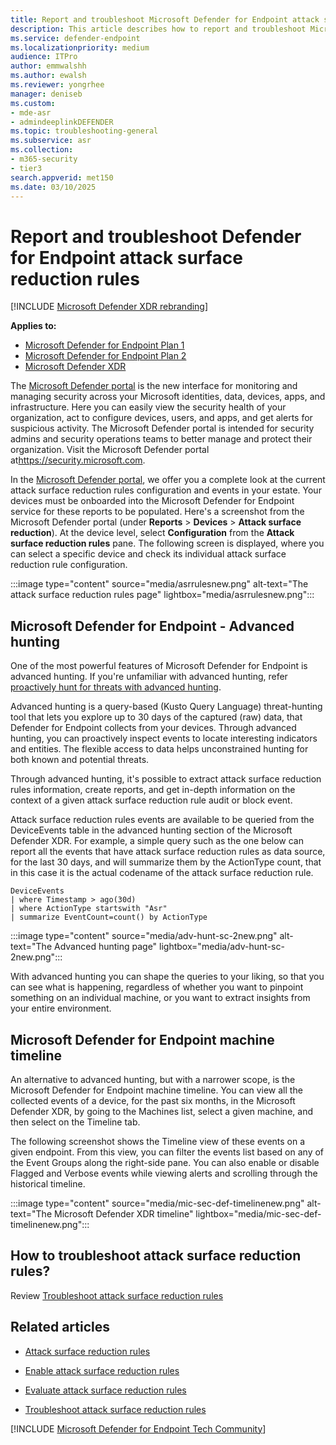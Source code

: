 ```yaml
---
title: Report and troubleshoot Microsoft Defender for Endpoint attack surface reduction rules
description: This article describes how to report and troubleshoot Microsoft Defender for Endpoint attack surface reduction rules
ms.service: defender-endpoint
ms.localizationpriority: medium
audience: ITPro
author: emmwalshh
ms.author: ewalsh
ms.reviewer: yongrhee
manager: deniseb
ms.custom: 
- mde-asr
- admindeeplinkDEFENDER
ms.topic: troubleshooting-general
ms.subservice: asr
ms.collection: 
- m365-security
- tier3
search.appverid: met150
ms.date: 03/10/2025
---
```


# Report and troubleshoot Defender for Endpoint attack surface reduction rules

[!INCLUDE [Microsoft Defender XDR rebranding](../includes/microsoft-defender.md)]

**Applies to:**

- [Microsoft Defender for Endpoint Plan 1](microsoft-defender-endpoint.md)
- [Microsoft Defender for Endpoint Plan 2](microsoft-defender-endpoint.md)
- [Microsoft Defender XDR](/defender-xdr)

The [Microsoft Defender portal](https://security.microsoft.com) is the new interface for monitoring and managing security across your Microsoft identities, data, devices, apps, and infrastructure. Here you can easily view the security health of your organization, act to configure devices, users, and apps, and get alerts for suspicious activity. The Microsoft Defender portal is intended for security admins and security operations teams to better manage and protect their organization. Visit the Microsoft Defender portal at<a href="https://go.microsoft.com/fwlink/p/?linkid=2077139" target="_blank"><https://security.microsoft.com></a>.

In the [Microsoft Defender portal](https://security.microsoft.com), we offer you a complete look at the current attack surface reduction rules configuration and events in your estate. Your devices must be onboarded into the Microsoft Defender for Endpoint service for these reports to be populated.
Here's a screenshot from the Microsoft Defender portal (under **Reports** \> **Devices** \> **Attack surface reduction**). At the device level, select **Configuration** from the **Attack surface reduction rules** pane. The following screen is displayed, where you can select a specific device and check its individual attack surface reduction rule configuration.

:::image type="content" source="media/asrrulesnew.png" alt-text="The attack surface reduction rules page" lightbox="media/asrrulesnew.png":::

## Microsoft Defender for Endpoint - Advanced hunting

One of the most powerful features of Microsoft Defender for Endpoint is advanced hunting. If you're unfamiliar with advanced hunting, refer [proactively hunt for threats with advanced hunting](/defender-xdr/advanced-hunting-overview).

Advanced hunting is a query-based (Kusto Query Language) threat-hunting tool that lets you explore up to 30 days of the captured (raw) data, that Defender for Endpoint collects from your devices. Through advanced hunting, you can proactively inspect events to locate interesting indicators and entities. The flexible access to data helps unconstrained hunting for both known and potential threats.

Through advanced hunting, it's possible to extract attack surface reduction rules information, create reports, and get in-depth information on the context of a given attack surface reduction rule audit or block event.

Attack surface reduction rules events are available to be queried from the DeviceEvents table in the advanced hunting section of the Microsoft Defender XDR. For example, a simple query such as the one below can report all the events that have attack surface reduction rules as data source, for the last 30 days, and will summarize them by the ActionType count, that in this case it is the actual codename of the attack surface reduction rule.

```kusto
DeviceEvents
| where Timestamp > ago(30d)
| where ActionType startswith "Asr"
| summarize EventCount=count() by ActionType
```

:::image type="content" source="media/adv-hunt-sc-2new.png" alt-text="The Advanced hunting page" lightbox="media/adv-hunt-sc-2new.png":::

With advanced hunting you can shape the queries to your liking, so that you can see what is happening, regardless of whether you want to pinpoint something on an individual machine, or you want to extract insights from your entire environment.

## Microsoft Defender for Endpoint machine timeline

An alternative to advanced hunting, but with a narrower scope, is the Microsoft Defender for Endpoint machine timeline. You can view all the collected events of a device, for the past six months, in the Microsoft Defender XDR, by going to the Machines list, select a given machine, and then select on the Timeline tab.

The following screenshot shows the Timeline view of these events on a given endpoint. From this view, you can filter the events list based on any of the Event Groups along the right-side pane. You can also enable or disable Flagged and Verbose events while viewing alerts and scrolling through the historical timeline.

:::image type="content" source="media/mic-sec-def-timelinenew.png" alt-text="The Microsoft Defender XDR timeline" lightbox="media/mic-sec-def-timelinenew.png":::

## How to troubleshoot attack surface reduction rules?

Review [Troubleshoot attack surface reduction rules](/defender-endpoint/troubleshoot-asr)

## Related articles

- [Attack surface reduction rules](attack-surface-reduction.md)
- [Enable attack surface reduction rules](enable-attack-surface-reduction.md)
- [Evaluate attack surface reduction rules](attack-surface-reduction-rules-deployment-test.md)

- [Troubleshoot attack surface reduction rules](/defender-endpoint/troubleshoot-asr)

[!INCLUDE [Microsoft Defender for Endpoint Tech Community](../includes/defender-mde-techcommunity.md)]

